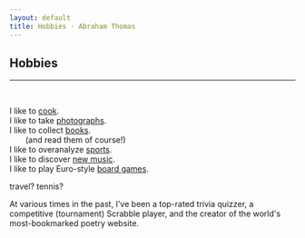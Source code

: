 ```yaml
---
layout: default
title: Hobbies · Abraham Thomas
---
```


## Hobbies

----

<br/>

I like to [cook](/kitchen).  
I like to take [photographs](/gallery).  
I like to collect [books](/library).  
&emsp;&emsp;(and read them of course!)  
I like to overanalyze [sports](/sports).  
I like to discover [new music](/music).  
I like to play Euro-style [board games](/board-games).  

travel?
tennis? 

At various times in the past, I've been a top-rated trivia quizzer, a competitive (tournament) Scrabble player, and the creator of the world's most-bookmarked poetry website.   

<br/>
<br/>
<br/>
